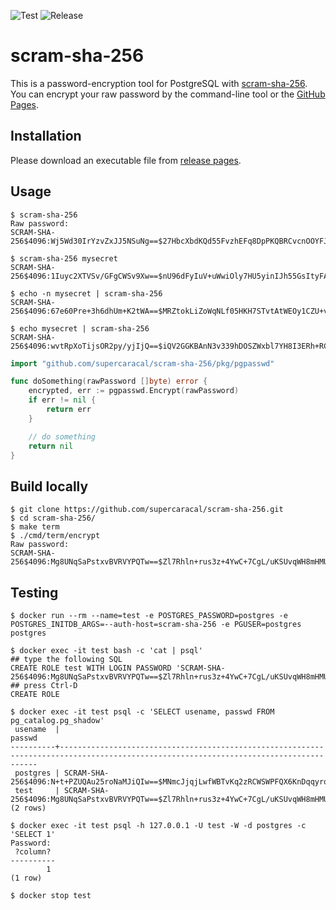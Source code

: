 ![Test](https://github.com/supercaracal/scram-sha-256/actions/workflows/test.yaml/badge.svg?branch=master)
![Release](https://github.com/supercaracal/scram-sha-256/actions/workflows/release.yaml/badge.svg)

scram-sha-256
===============================================================================

This is a password-encryption tool for PostgreSQL with [scram-sha-256](https://www.postgresql.org/docs/current/auth-password.html).
You can encrypt your raw password by the command-line tool or the [GitHub Pages](https://supercaracal.github.io/scram-sha-256/).

## Installation
Please download an executable file from [release pages](https://github.com/supercaracal/scram-sha-256/releases).

## Usage
```
$ scram-sha-256
Raw password:
SCRAM-SHA-256$4096:Wj5Wd30IrYzvZxJJ5NSuNg==$27HbcXbdKQd55FvzhEFq8DpPKQBRCvcnOOYFJ07Fr7s=:CibjLDWHtzbFjhSejBWcRkRGmuB2njOC8GxDh3gSwrE=
```

```
$ scram-sha-256 mysecret
SCRAM-SHA-256$4096:1Iuyc2XTVSv/GFgCWSv9Xw==$nU96dFyIuV+uWwiOly7HU5yinIJh55GsItyFAYrU2sc=:fEC668A2ufIsGS+9WC8xqD0hHvHQBbLiDxZ8hWlwkCw=
```

```
$ echo -n mysecret | scram-sha-256
SCRAM-SHA-256$4096:67e60Pre+3h6dhUm+K2tWA==$MRZtokLiZoWqNLf05HKH7STvtAtWEOy1CZU+vg9hj/M=:jzbp7PPDFT8aBPuFk91KBO2HswNJrvMMuMkUgR1LClI=
```

```
$ echo mysecret | scram-sha-256
SCRAM-SHA-256$4096:wvtRpXoTijsOR2py/yjIjQ==$iQV2GGKBAnN3v339hDOSZWxbl7YH8I3ERh+RCHjOqGQ=:Ea9Pyj4/IR53wmdCISCIOsSINUirJzz6EzD0NJqa05M=
```

```go
import "github.com/supercaracal/scram-sha-256/pkg/pgpasswd"

func doSomething(rawPassword []byte) error {
    encrypted, err := pgpasswd.Encrypt(rawPassword)
    if err != nil {
        return err
    }

    // do something
    return nil
}
```

## Build locally
```
$ git clone https://github.com/supercaracal/scram-sha-256.git
$ cd scram-sha-256/
$ make term
$ ./cmd/term/encrypt
Raw password:
SCRAM-SHA-256$4096:Mg8UNqSaPstxvBVRVYPQTw==$Zl7Rhln+rus3z+4YwC+7CgL/uKSUvqWH8mHMUizh1EI=:G9dSawW20CNLxTnZdcwHEHg9U9hG2noNEV2/t7ptq3s=
```

## Testing
```
$ docker run --rm --name=test -e POSTGRES_PASSWORD=postgres -e POSTGRES_INITDB_ARGS=--auth-host=scram-sha-256 -e PGUSER=postgres postgres
```

```
$ docker exec -it test bash -c 'cat | psql'
## type the following SQL
CREATE ROLE test WITH LOGIN PASSWORD 'SCRAM-SHA-256$4096:Mg8UNqSaPstxvBVRVYPQTw==$Zl7Rhln+rus3z+4YwC+7CgL/uKSUvqWH8mHMUizh1EI=:G9dSawW20CNLxTnZdcwHEHg9U9hG2noNEV2/t7ptq3s='
## press Ctrl-D
CREATE ROLE
```

```
$ docker exec -it test psql -c 'SELECT usename, passwd FROM pg_catalog.pg_shadow'
 usename  |                                                                passwd                                                                 
----------+---------------------------------------------------------------------------------------------------------------------------------------
 postgres | SCRAM-SHA-256$4096:N+t+PZUQAu25roNaMJiQIw==$MNmcJjqjLwfWBTvKq2zRCWSWPFQX6KnDqqyrqA1XU5g=:jL3qX7jzS4wSP1rOmEbbmLReYL98WeKukK8SfLcdpvU= 
 test     | SCRAM-SHA-256$4096:Mg8UNqSaPstxvBVRVYPQTw==$Zl7Rhln+rus3z+4YwC+7CgL/uKSUvqWH8mHMUizh1EI=:G9dSawW20CNLxTnZdcwHEHg9U9hG2noNEV2/t7ptq3s= 
(2 rows)
```

```
$ docker exec -it test psql -h 127.0.0.1 -U test -W -d postgres -c 'SELECT 1'
Password:
 ?column?
----------
        1
(1 row)
```

```
$ docker stop test
```
